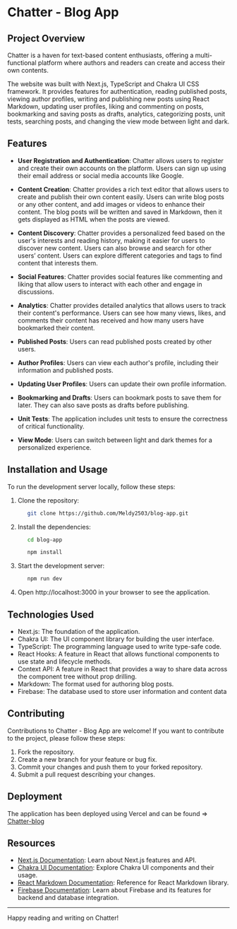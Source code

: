 # Chatter - Blog App

## Project Overview

Chatter is a haven for text-based content enthusiasts, offering a multi-functional platform where authors and readers can create and access their own contents.

The website was built with Next.js, TypeScript and Chakra UI CSS framework. It provides features for authentication, reading published posts, viewing author profiles, writing and publishing new posts using React Markdown, updating user profiles, liking and commenting on posts, bookmarking and saving posts as drafts, analytics, categorizing posts, unit tests, searching posts, and changing the view mode between light and dark.

## Features

- **User Registration and Authentication**: Chatter allows users to register and create their own accounts on the platform. Users can sign up using their email address or social media accounts like Google.

- **Content Creation**: Chatter provides a rich text editor that allows users to create and publish their own content easily. Users can write blog posts or any other content, and add images or videos to enhance their content. The blog posts will be written and saved in Markdown, then it gets displayed as HTML when the posts are viewed.

- **Content Discovery**: Chatter provides a personalized feed based on the user's interests and reading history, making it easier for users to discover new content. Users can also browse and search for other users’ content. Users can explore different categories and tags to find content that interests them.

- **Social Features**: Chatter provides social features like commenting and liking that allow users to interact with each other and engage in discussions.

- **Analytics**: Chatter provides detailed analytics that allows users to track their content's performance. Users can see how many views, likes, and comments their content has received and how many users have bookmarked their content.

- **Published Posts**: Users can read published posts created by other users.

- **Author Profiles**: Users can view each author's profile, including their information and published posts.

- **Updating User Profiles**: Users can update their own profile information.

- **Bookmarking and Drafts**: Users can bookmark posts to save them for later. They can also save posts as drafts before publishing.

- **Unit Tests**: The application includes unit tests to ensure the correctness of critical functionality.

- **View Mode**: Users can switch between light and dark themes for a personalized experience.

## Installation and Usage

To run the development server locally, follow these steps:

1. Clone the repository:

   ```bash
      git clone https://github.com/Meldy2503/blog-app.git
   ```

2. Install the dependencies:

   ```bash
      cd blog-app

      npm install
   ```

3. Start the development server:

   ```bash
      npm run dev
   ```

4. Open http://localhost:3000 in your browser to see the application.

## Technologies Used

- Next.js: The foundation of the application.
- Chakra UI: The UI component library for building the user interface.
- TypeScript: The programming language used to write type-safe code.
- React Hooks: A feature in React that allows functional components to use state and lifecycle methods.
- Context API: A feature in React that provides a way to share data across the component tree without prop drilling.
- Markdown: The format used for authoring blog posts.
- Firebase: The database used to store user information and content data

## Contributing

Contributions to Chatter - Blog App are welcome! If you want to contribute to the project, please follow these steps:

1. Fork the repository.
2. Create a new branch for your feature or bug fix.
3. Commit your changes and push them to your forked repository.
4. Submit a pull request describing your changes.

## Deployment

The application has been deployed using Vercel and can be found => [Chatter-blog](https://blog-app-two-psi.vercel.app)

## Resources

- [Next.js Documentation](https://nextjs.org/docs): Learn about Next.js features and API.
- [Chakra UI Documentation](https://chakra-ui.com/docs): Explore Chakra UI components and their usage.
- [React Markdown Documentation](https://www.npmjs.com/package/react-markdown): Reference for React Markdown library.
- [Firebase Documentation](https://firebase.google.com/docs): Learn about Firebase and its features for backend and database integration.

---

Happy reading and writing on Chatter!

```


```
